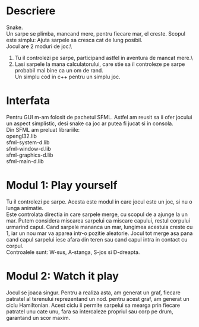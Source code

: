 # Descriere
Snake.\
Un sarpe se plimba, mancand mere, pentru fiecare mar, el creste. Scopul este simplu: Ajuta sarpele sa cresca cat de lung posibil.\
Jocul are 2 moduri de joc:\
1. Tu il controlezi pe sarpe, participand astfel in aventura de mancat mere.\
2. Lasi sarpele la mana calculatorului, care stie sa il controleze pe sarpe probabil mai bine ca un om de rand.\
Un simplu cod in c++ pentru un simplu joc.

# Interfata
Pentru GUI m-am folosit de pachetul SFML. Astfel am reusit sa ii ofer jocului un aspect simplistic, desi snake ca joc ar putea fi jucat si in consola.\
Din SFML am preluat librariile:\
opengl32.lib\
sfml-system-d.lib\
sfml-window-d.lib\
sfml-graphics-d.lib\
sfml-main-d.lib

# Modul 1: Play yourself
Tu il controlezi pe sarpe. Acesta este modul in care jocul este un joc, si nu o lunga animatie.\
Este controlata directia in care sarpele merge, cu scopul de a ajunge la un mar. Putem considera miscarea sarpelui ca miscare capului, restul corpului urmarind capul. Cand sarpele mananca un mar, lungimea acestuia creste cu 1, iar un nou mar va aparea intr-o pozitie aleatorie.
Jocul tot merge asa pana cand capul sarpelui iese afara din teren sau cand capul intra in contact cu corpul.\
Controalele sunt: W-sus, A-stanga, S-jos si D-dreapta.

# Modul 2: Watch it play
Jocul se joaca singur. Pentru a realiza asta, am generat un graf, fiecare patratel al terenului reprezentand un nod. pentru acest graf, am generat un ciclu Hamiltonian.
Acest ciclu ii permite sarpelui sa mearga prin fiecare patratel unu cate unu, fara sa intercaleze propriul sau corp pe drum, garantand un scor maxim.
